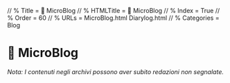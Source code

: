 // % Title = 📒 MicroBlog
// % HTMLTitle = <span class="twa twa-ledger twa-📒"><span>📒</span></span> MicroBlog
// % Index = True
// % Order = 60
// % URLs = MicroBlog.html Diarylog.html
// % Categories = Blog

# <span class="twa twa-ledger twa-📒"><span>📒</span></span> MicroBlog

_Nota: I contenuti negli archivi possono aver subito redazioni non segnalate._

<div><staticoso:Category:MicroBlog></div>
